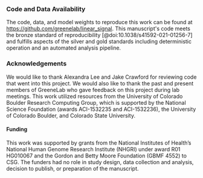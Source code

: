 ### Code and Data Availability
The code, data, and model weights to reproduce this work can be found at https://github.com/greenelab/linear_signal.
This manuscript's code meets the bronze standard of reproducibility [@doi:10.1038/s41592-021-01256-7] and fulfills aspects of the silver and gold standards including deterministic operation and an automated analysis pipeline.

### Acknowledgements
We would like to thank Alexandra Lee and Jake Crawford for reviewing code that went into this project.
We would also like to thank the past and present members of GreeneLab who gave feedback on this project during lab meetings.
This work utilized resources from the University of Colorado Boulder Research Computing Group, which is supported by the National Science Foundation (awards ACI-1532235 and ACI-1532236), the University of Colorado Boulder, and Colorado State University.

#### Funding
This work was supported by grants from the National Institutes of Health’s National Human Genome Research Institute (NHGRI) under award R01 HG010067 and the Gordon and Betty Moore Foundation (GBMF 4552) to CSG. 
The funders had no role in study design, data collection and analysis, decision to publish, or preparation of the manuscript.
